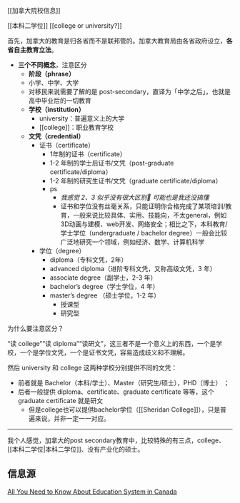[[加拿大院校信息]]

 [[本科二学位]] [[college or university?]]

首先，加拿大的教育是归各省而不是联邦管的。加拿大教育局由各省政府设立，**各省自主教育立法**。

- **三个不同概念**，注意区分
	- **阶段（phrase）**
	- 小学、中学、大学
	- 对移民来说需要了解的是 post-secondary，直译为「中学之后」，也就是高中毕业后的一切教育
	- **学校（institution）**
		- university：普遍意义上的大学
		- [[college]]：职业教育学校
	- **文凭（credential）**
		- 证书（certificate）
			- 1年制的证书（certificate）
			- 1-2 年制的学士后证书/文凭（post-graduate certificate/diploma）
			- 1-2 年制的研究生证书/文凭（graduate certificate/diploma）
			- ps
				- *我感觉 2、3 似乎没有很大区别🤔 可能也是我还没搞懂*
				- 证书和学位没有丝毫关系，只能证明你合格完成了某项培训/教育，一般来说比较具体、实用、技能向，不太general，例如 3D动画与建模、web开发、网络安全；相比之下，本科教育/学士学位（undergraduate / bachelor degree）一般会比较广泛地研究一个领域，例如经济、数学、计算机科学
		- 学位（degree）
			- diploma（专科文凭，2年）
			- advanced diploma（进阶专科文凭，又称高级文凭，3 年）
			- associate degree（副学士，2-3 年）
			- bachelor’s degree（学士学位，4 年）
			- master’s degree （硕士学位，1-2 年）
				- 授课型
				- 研究型

为什么要注意区分？

“读 college”“读 diploma”“读研文”，这三者不是一个意义上的东西，一个是学校，一个是学位文凭，一个是证书文凭，容易造成歧义和不理解。

然后 university 和 college 这两种学校分别提供不同的文凭：
- 前者就是 Bachelor（本科/学士）、Master（研究生/硕士），PHD（博士） ；
- 后者一般提供 diploma、certificate、graduate certificate 等等，这个 graduate certificate 就是研文
	- 但是college也可以提供bachelor学位（[[Sheridan College]]），只是普遍来说，并非一定一一对应。

---

我个人感觉，加拿大的post secondary教育中，比较特殊的有三点，college、[[本科二学位|本科二学位]]、没有产业化的硕士。



## 信息源

[All You Need to Know About Education System in Canada](https://www.azent.com/expert-tips/education-system-in-canada)
